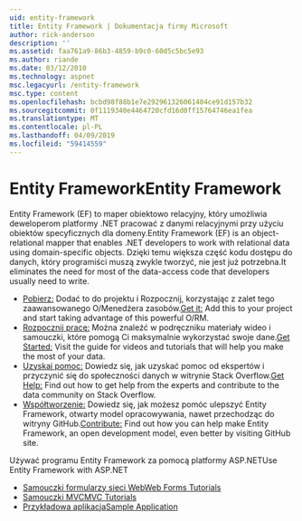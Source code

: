 ```yaml
---
uid: entity-framework
title: Entity Framework | Dokumentacja firmy Microsoft
author: rick-anderson
description: ''
ms.assetid: faa761a9-86b3-4859-b9c0-60d5c5bc5e93
ms.author: riande
ms.date: 03/12/2010
ms.technology: aspnet
msc.legacyurl: /entity-framework
msc.type: content
ms.openlocfilehash: bcbd98f88b1e7e292961326061404ce91d157b32
ms.sourcegitcommit: 0f1119340e4464720cfd16d0ff15764746ea1fea
ms.translationtype: MT
ms.contentlocale: pl-PL
ms.lasthandoff: 04/09/2019
ms.locfileid: "59414559"
---
```

# <a name="entity-framework"></a><span data-ttu-id="ddf73-102">Entity Framework</span><span class="sxs-lookup"><span data-stu-id="ddf73-102">Entity Framework</span></span>

<span data-ttu-id="ddf73-103">Entity Framework (EF) to maper obiektowo relacyjny, który umożliwia deweloperom platformy .NET pracować z danymi relacyjnymi przy użyciu obiektów specyficznych dla domeny.</span><span class="sxs-lookup"><span data-stu-id="ddf73-103">Entity Framework (EF) is an object-relational mapper that enables .NET developers to work with relational data using domain-specific objects.</span></span> <span data-ttu-id="ddf73-104">Dzięki temu większa część kodu dostępu do danych, który programiści muszą zwykle tworzyć, nie jest już potrzebna.</span><span class="sxs-lookup"><span data-stu-id="ddf73-104">It eliminates the need for most of the data-access code that developers usually need to write.</span></span>


- <span data-ttu-id="ddf73-105">[Pobierz:](https://msdn.com/data/ee712906) Dodać to do projektu i Rozpocznij, korzystając z zalet tego zaawansowanego O/Menedżera zasobów.</span><span class="sxs-lookup"><span data-stu-id="ddf73-105">[Get it:](https://msdn.com/data/ee712906) Add this to your project and start taking advantage of this powerful O/RM.</span></span>
- <span data-ttu-id="ddf73-106">[Rozpocznij pracę:](https://msdn.com/data/ee712907) Można znaleźć w podręczniku materiały wideo i samouczki, które pomogą Ci maksymalnie wykorzystać swoje dane.</span><span class="sxs-lookup"><span data-stu-id="ddf73-106">[Get Started:](https://msdn.com/data/ee712907) Visit the guide for videos and tutorials that will help you make the most of your data.</span></span>
- <span data-ttu-id="ddf73-107">[Uzyskaj pomoc:](https://msdn.com/data/hh913619) Dowiedz się, jak uzyskać pomoc od ekspertów i przyczynić się do społeczności danych w witrynie Stack Overflow.</span><span class="sxs-lookup"><span data-stu-id="ddf73-107">[Get Help:](https://msdn.com/data/hh913619) Find out how to get help from the experts and contribute to the data community on Stack Overflow.</span></span>
- <span data-ttu-id="ddf73-108">[Współtworzenie:](https://github.com/aspnet/EntityFramework6) Dowiedz się, jak możesz pomóc ulepszyć Entity Framework, otwarty model opracowywania, nawet przechodząc do witryny GitHub.</span><span class="sxs-lookup"><span data-stu-id="ddf73-108">[Contribute:](https://github.com/aspnet/EntityFramework6) Find out how you can help make Entity Framework, an open development model, even better by visiting GitHub site.</span></span>


<span data-ttu-id="ddf73-109">Używać programu Entity Framework za pomocą platformy ASP.NET</span><span class="sxs-lookup"><span data-stu-id="ddf73-109">Use Entity Framework with ASP.NET</span></span>

- [<span data-ttu-id="ddf73-110">Samouczki formularzy sieci Web</span><span class="sxs-lookup"><span data-stu-id="ddf73-110">Web Forms Tutorials</span></span>](web-forms/overview/older-versions-getting-started/getting-started-with-ef/the-entity-framework-and-aspnet-getting-started-part-1.md)
- [<span data-ttu-id="ddf73-111">Samouczki MVC</span><span class="sxs-lookup"><span data-stu-id="ddf73-111">MVC Tutorials</span></span>](mvc/overview/getting-started/getting-started-with-ef-using-mvc/creating-an-entity-framework-data-model-for-an-asp-net-mvc-application.md)
- [<span data-ttu-id="ddf73-112">Przykładowa aplikacja</span><span class="sxs-lookup"><span data-stu-id="ddf73-112">Sample Application</span></span>](https://webpifeed.blob.core.windows.net/webpifeed/Partners/ASP.NET%20MVC%20Application%20Using%20Entity%20Framework%20Code%20First.zip)
